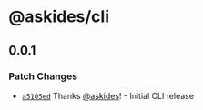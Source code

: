 # @askides/cli

## 0.0.1

### Patch Changes

- [`a5105ed`](https://github.com/askides/aski/commit/a5105ed95a0c89e47fb8cefa8671b83c11a53944) Thanks [@askides](https://github.com/askides)! - Initial CLI release
